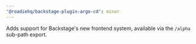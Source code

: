 ```yaml
---
'@roadiehq/backstage-plugin-argo-cd': minor
---
```


Adds support for Backstage's new frontend system, available via the `/alpha` sub-path export.
